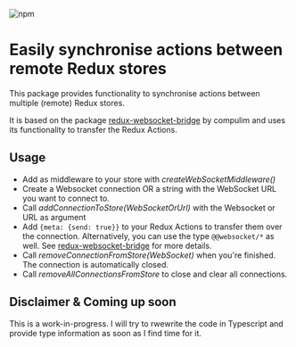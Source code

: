 ![npm](https://img.shields.io/npm/v/redux-remote-stores)

# Easily synchronise actions between remote Redux stores

This package provides functionality to synchronise actions between multiple (remote) Redux stores.

It is based on the package [redux-websocket-bridge](https://github.com/compulim/redux-websocket-bridge) by compulim and uses its functionality to transfer the Redux Actions.

## Usage

* Add as middleware to your store with *createWebSocketMiddleware()*
* Create a Websocket connection OR a string with the WebSocket URL you want to connect to.
* Call *addConnectionToStore(WebSocketOrUrl)* with the Websocket or URL as argument
* Add ```{meta: {send: true}}``` to your Redux Actions to transfer them over the connection. Alternatively, you can use the type ```@@websocket/*``` as well. See [redux-websocket-bridge](https://github.com/compulim/redux-websocket-bridge) for more details.
* Call *removeConnectionFromStore(WebSocket)* when you're finished. The connection is automatically closed.
* Call *removeAllConnectionsFromStore* to close and clear all connections.

## Disclaimer & Coming up soon

This is a work-in-progress. I will try to rwewrite the code in Typescript and provide type information as soon as I find time for it.

